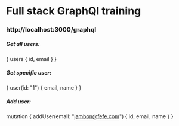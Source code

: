 # Full stack GraphQl training

### http://localhost:3000/graphql

##### Get all users: 

{
  users {
    id,
    email
  }
}

##### Get specific user:

{
  user(id: "1") {
    email,
    name
  }
}

##### Add user:

mutation {
  addUser(email: "jambon@fefe.com") {
    id,
    email,
    name
  }
}